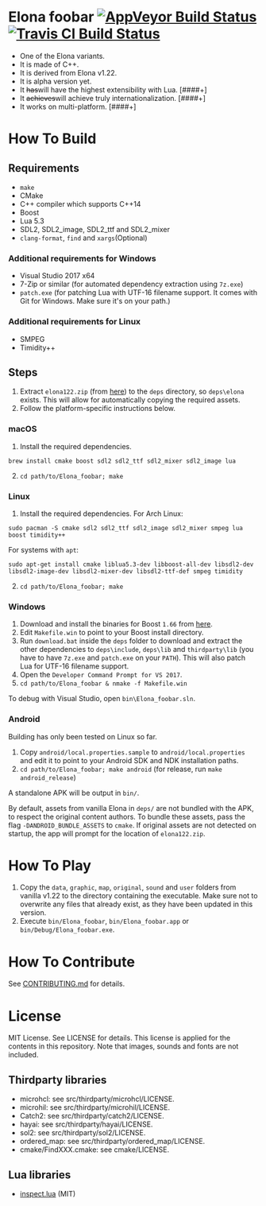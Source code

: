 # Elona foobar [![AppVeyor Build Status][appveyor-build-status-svg]][appveyor-build-status] [![Travis CI Build Status][travis-build-status-svg]][travis-build-status]

* One of the Elona variants.
* It is made of C++.
* It is derived from Elona v1.22.
* It is alpha version yet.
* It ~~has~~will have the highest extensibility with Lua. [####+]
* It ~~achieves~~will achieve truly internationalization. [####+]
* It works on multi-platform. [####+]


# How To Build

## Requirements

* `make`
* CMake
* C++ compiler which supports C++14
* Boost
* Lua 5.3
* SDL2, SDL2_image, SDL2_ttf and SDL2_mixer
* `clang-format`, `find` and `xargs`(Optional)

### Additional requirements for Windows

* Visual Studio 2017 x64
* 7-Zip or similar (for automated dependency extraction using `7z.exe`)
* `patch.exe` (for patching Lua with UTF-16 filename support. It comes with Git for Windows. Make sure it's on your path.)

### Additional requirements for Linux

* SMPEG
* Timidity++


## Steps

1. Extract `elona122.zip` (from [here](http://ylvania.style.coocan.jp/file/elona122.zip)) to the `deps` directory, so `deps\elona` exists. This will allow for automatically copying the required assets.
2. Follow the platform-specific instructions below.

### macOS

1. Install the required dependencies.
```
brew install cmake boost sdl2 sdl2_ttf sdl2_mixer sdl2_image lua
```
2. `cd path/to/Elona_foobar; make`


### Linux

1. Install the required dependencies. For Arch Linux:
```
sudo pacman -S cmake sdl2 sdl2_ttf sdl2_image sdl2_mixer smpeg lua boost timidity++
```
For systems with `apt`:
```
sudo apt-get install cmake liblua5.3-dev libboost-all-dev libsdl2-dev libsdl2-image-dev libsdl2-mixer-dev libsdl2-ttf-def smpeg timidity
```
2. `cd path/to/Elona_foobar; make`


### Windows

1. Download and install the binaries for Boost `1.66` from [here](https://dl.bintray.com/boostorg/release/1.66.0/binaries/boost_1_66_0-msvc-14.1-64.exe).
2. Edit `Makefile.win` to point to your Boost install directory.
3. Run `download.bat` inside the `deps` folder to download and extract the other dependencies to `deps\include`, `deps\lib` and `thirdparty\lib` (you have to have `7z.exe` and `patch.exe` on your `PATH`). This will also patch Lua for UTF-16 filename support.
4. Open the `Developer Command Prompt for VS 2017`.
5. `cd path/to/Elona_foobar & nmake -f Makefile.win`

To debug with Visual Studio, open `bin\Elona_foobar.sln`.


### Android

Building has only been tested on Linux so far.
1. Copy `android/local.properties.sample` to `android/local.properties` and edit it to point to your Android SDK and NDK installation paths.
2. `cd path/to/Elona_foobar; make android` (for release, run `make android_release`)

A standalone APK will be output in `bin/`.

By default, assets from vanilla Elona in `deps/` are not bundled with the APK, to respect the original content authors. To bundle these assets, pass the flag `-DANDROID_BUNDLE_ASSETS` to `cmake`. If original assets are not detected on startup, the app will prompt for the location of `elona122.zip`.

# How To Play

1. Copy the `data`, `graphic`, `map`, `original`, `sound` and `user` folders from vanilla v1.22 to the directory containing the executable. Make sure not to overwrite any files that already exist, as they have been updated in this version.
2. Execute `bin/Elona_foobar`, `bin/Elona_foobar.app` or `bin/Debug/Elona_foobar.exe`.


# How To Contribute

See [CONTRIBUTING.md](.github/CONTRIBUTING.md) for details.



# License

MIT License. See LICENSE for details. This license is applied for the
contents in this repository. Note that images, sounds and fonts are not included.

## Thirdparty libraries

* microhcl: see src/thirdparty/microhcl/LICENSE.
* microhil: see src/thirdparty/microhil/LICENSE.
* Catch2: see src/thirdparty/catch2/LICENSE.
* hayai: see src/thirdparty/hayai/LICENSE.
* sol2: see src/thirdparty/sol2/LICENSE.
* ordered_map: see src/thirdparty/ordered_map/LICENSE.
* cmake/FindXXX.cmake: see cmake/LICENSE.

## Lua libraries

* [inspect.lua](https://github.com/kikito/inspect.lua) (MIT)



<!-- Badges -->
[appveyor-build-status]: https://ci.appveyor.com/project/ki-foobar/elonafoobar/branch/develop
[appveyor-build-status-svg]: https://ci.appveyor.com/api/projects/status/jqhbtdkx86lool4t/branch/develop?svg=true
[travis-build-status]: https://travis-ci.org/ElonaFoobar/ElonaFoobar?branch=develop
[travis-build-status-svg]: https://travis-ci.org/ElonaFoobar/ElonaFoobar.svg?branch=develop
